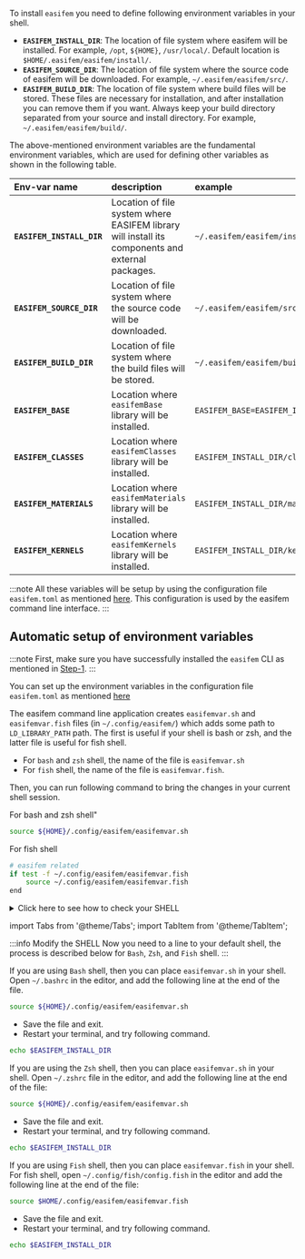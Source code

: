 To install `easifem` you need to define following environment variables in your shell.

- **`EASIFEM_INSTALL_DIR`**: The location of file system where easifem will be installed. For example, `/opt`, `${HOME}`, `/usr/local/`. Default location is `$HOME/.easifem/easifem/install/`.
- **`EASIFEM_SOURCE_DIR`**: The location of file system where the source code of easifem will be downloaded. For example, `~/.easifem/easifem/src/`.
- **`EASIFEM_BUILD_DIR`**: The location of file system where build files will be stored. These files are necessary for installation, and after installation you can remove them if you want. Always keep your build directory separated from your source and install directory. For example, `~/.easifem/easifem/build/`.

The above-mentioned environment variables are the fundamental environment variables, which are used for defining other variables as shown in the following table.

| Env-var name              | description                                                                                      | example                                 |
| :------------------------ | :----------------------------------------------------------------------------------------------- | :-------------------------------------- |
| **`EASIFEM_INSTALL_DIR`** | Location of file system where EASIFEM library will install its components and external packages. | `~/.easifem/easifem/install/`           |
| **`EASIFEM_SOURCE_DIR`**  | Location of file system where the source code will be downloaded.                                | `~/.easifem/easifem/src/`               |
| **`EASIFEM_BUILD_DIR`**   | Location of file system where the build files will be stored.                                    | `~/.easifem/easifem/build/`             |
| **`EASIFEM_BASE`**        | Location where `easifemBase` library will be installed.                                          | `EASIFEM_BASE=EASIFEM_INSTALL_DIR/base` |
| **`EASIFEM_CLASSES`**     | Location where `easifemClasses` library will be installed.                                       | `EASIFEM_INSTALL_DIR/classes`           |
| **`EASIFEM_MATERIALS`**   | Location where `easifemMaterials` library will be installed.                                     | `EASIFEM_INSTALL_DIR/materials`         |
| **`EASIFEM_KERNELS`**     | Location where `easifemKernels` library will be installed.                                       | `EASIFEM_INSTALL_DIR/kernels`           |

:::note
All these variables will be setup by using the configuration file `easifem.toml` as mentioned [here](/guides/easifemGO/config). This configuration is used by the easifem command line interface.
:::

## Automatic setup of environment variables

:::note
First, make sure you have successfully installed the `easifem` CLI as mentioned in [Step-1](install-easifem-cli).
:::

You can set up the environment variables in the configuration file `easifem.toml` as mentioned [here](/guides/easifemGO/config)

The easifem command line application creates `easifemvar.sh` and `easifemvar.fish` files (in `~/.config/easifem/`) which adds some path to `LD_LIBRARY_PATH` path. The first is useful if your shell is bash or zsh, and the latter file is useful for fish shell.

- For `bash` and `zsh` shell, the name of the file is `easifemvar.sh`
- For `fish` shell, the name of the file is `easifemvar.fish`.

Then, you can run following command to bring the changes in your current shell session.

<span class="badge badge--info"> For bash and zsh shell" </span>

```bash
source ${HOME}/.config/easifem/easifemvar.sh
```

<span class="badge badge--info"> For fish shell</span>

```bash
# easifem related
if test -f ~/.config/easifem/easifemvar.fish
    source ~/.config/easifem/easifemvar.fish
end
```

<details>
<summary>Click here to see how to check your SHELL</summary>
<div>

The following command will provide the information of the current shell.

```bash
echo $SHELL
```

</div>
</details>

import Tabs from '@theme/Tabs';
import TabItem from '@theme/TabItem';

:::info Modify the SHELL
Now you need to a line to your default shell, the process is described below for `Bash`, `Zsh`, and `Fish` shell.
:::

<Tabs>

<TabItem value="1" label="Bash Shell">

If you are using `Bash` shell, then you can place `easifemvar.sh` in your shell. Open `~/.bashrc` in the editor, and add the following line at the end of the file.

```bash
source ${HOME}/.config/easifem/easifemvar.sh
```

- Save the file and exit.
- Restart your terminal, and try following command.

```bash
echo $EASIFEM_INSTALL_DIR
```

</TabItem>

<TabItem value="2" label="Zsh Shell">

If you are using the `Zsh` shell, then you can place `easifemvar.sh` in your shell. Open `~/.zshrc` file in the editor, and add the following line at the end of the file:

```bash
source ${HOME}/.config/easifem/easifemvar.sh
```

- Save the file and exit.
- Restart your terminal, and try following command.

```bash
echo $EASIFEM_INSTALL_DIR
```

</TabItem>

<TabItem value="3" label="Fish Shell">

If you are using `Fish` shell, then you can place `easifemvar.fish` in your shell. For fish shell, open `~/.config/fish/config.fish` in the editor and add the following line at the end of the file:

```bash
source $HOME/.config/easifem/easifemvar.fish
```

- Save the file and exit.
- Restart your terminal, and try following command.

```bash
echo $EASIFEM_INSTALL_DIR
```

</TabItem>

<TabItem value="close" label="↢">

</TabItem>
</Tabs>
